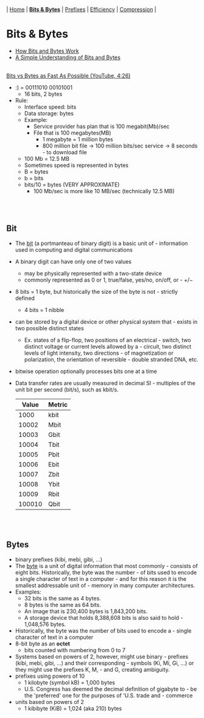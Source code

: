 | [Home](README.md) | [**Bits & Bytes**](page1.md) | [Prefixes](page2.md) | [Efficiency](page3.md) | [Compression](page4.md) |

# Bits & Bytes
- [How Bits and Bytes Work](1)
- [A Simple Understanding of Bits and Bytes](2)
<br/><br/>

[Bits vs Bytes as Fast As Possible (YouTube, 4:26)](3)
- :) = 00111010 00101001
    - 16 bits, 2 bytes
- Rule:
    - Interface speed: bits
    - Data storage: bytes
    - Example: 
        - Service provider has plan that is 100 megabit(Mb)/sec
        - File that is 100 megabytes(MB)
            - 1 megabyte = 1 million bytes
            - 800 million bit file → 100 million bits/sec service → 8 seconds - to download file
    - 100 Mb = 12.5 MB
    - Sometimes speed is represented in bytes
    - B = bytes
    - b = bits
    - bits/10 = bytes (VERY APPROXIMATE)
        - 100 Mb/sec is more like 10 MB/sec (technically 12.5 MB)

<br/><br/>

## Bit
- The [bit](https://en.wikipedia.org/wiki/Bit) (a portmanteau of binary digit) is a basic unit of - information used in computing and digital communications
- A binary digit can have only one of two values
    - may be physically represented with a two-state device
    - commonly represented as 0 or 1, true/false, yes/no, on/off, or - +/−
- 8 bits = 1 byte, but historically the size of the byte is not - strictly defined
    - 4 bits = 1 nibble
- can be stored by a digital device or other physical system that - exists in two possible distinct states
    - Ex. states of a flip-flop, two positions of an electrical - switch, two distinct voltage or current levels allowed by a - circuit, two distinct levels of light intensity, two directions - of magnetization or polarization, the orientation of reversible - double stranded DNA, etc.
- bitwise operation optionally processes bits one at a time
- Data transfer rates are usually measured in decimal SI - multiples of the unit bit per second (bit/s), such as kbit/s.

    | Value | Metric |
    | ----------- | ----------- |
    | 1000	| kbit | kilobit |
    | 10002	| Mbit | megabit |
    | 10003	| Gbit | gigabit |
    | 10004	| Tbit | terabit |
    | 10005	| Pbit | petabit |
    | 10006	| Ebit | exabit |
    | 10007	| Zbit | zettabit |
    | 10008	| Ybit | yottabit |
    | 10009	| Rbit | ronnabit |
    | 100010	| Qbit | quettabit |

<br/><br/>

## Bytes
- binary prefixes (kibi, mebi, gibi, ...)
- The [byte](https://en.wikipedia.org/wiki/Byte) is a unit of digital information that most commonly - consists of eight bits. Historically, the byte was the number - of bits used to encode a single character of text in a computer - and for this reason it is the smallest addressable unit of - memory in many computer architectures.
- Examples:
    - 32 bits is the same as 4 bytes.
    - 8 bytes is the same as 64 bits.
    - An image that is 230,400 bytes is 1,843,200 bits.
    - A storage device that holds 8,388,608 bits is also said to hold - 1,048,576 bytes.
- Historically, the byte was the number of bits used to encode a - single character of text in a computer
- 8-bit byte as an **octet**
    - bits counted with numbering from 0 to 7
- Systems based on powers of 2, however, might use binary - prefixes (kibi, mebi, gibi, ...) and their corresponding - symbols (Ki, Mi, Gi, ...) or they might use the prefixes K, M, - and G, creating ambiguity.
- prefixes using powers of 10
    - 1 kilobyte (symbol kB) = 1,000 bytes
    - U.S. Congress has deemed the decimal definition of gigabyte to - be the 'preferred' one for the purposes of 'U.S. trade and - commerce
- units based on powers of 2
    - 1 kibibyte (KiB) = 1,024 (aka 210)  bytes


[1]: https://youtu.be/Dnd28lQHquU
[2]: https://itsupportguys.com/it-blog/understanding-bits-and-bytes/
[3]: https://youtu.be/Dnd28lQHquU